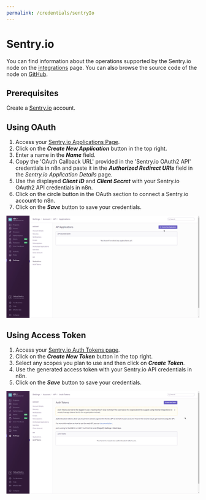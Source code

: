 ```yaml
---
permalink: /credentials/sentryIo
---
```


# Sentry.io

You can find information about the operations supported by the Sentry.io node on the [integrations](https://n8n.io/integrations/n8n-nodes-base.sentryIo) page. You can also browse the source code of the node on [GitHub](https://github.com/n8n-io/n8n/tree/master/packages/nodes-base/nodes/SentryIo).

## Prerequisites

Create a [Sentry.io](https://sentry.io/) account.

## Using OAuth

1. Access your [Sentry.io Applications Page](https://sentry.io/settings/account/api/applications/).
2. Click on the ***Create New Application*** button in the top right.
3. Enter a name in the ***Name*** field.
4. Copy the 'OAuth Callback URL' provided in the 'Sentry.io OAuth2 API' credentials in n8n and paste it in the ***Authorized Redirect URIs*** field in the *Sentry.io Application Details* page.
5. Use the displayed ***Client ID*** and ***Client Secret*** with your Sentry.io OAuth2 API credentials in n8n.
6. Click on the circle button in the OAuth section to connect a Sentry.io account to n8n.
7. Click on the ***Save*** button to save your credentials.

![Getting Sentry.io OAuth credentials](./using-oauth.gif)


## Using Access Token

1. Access your [Sentry.io Auth Tokens page](https://sentry.io/settings/account/api/auth-tokens/).
2. Click on the ***Create New Token*** button in the top right.
3. Select any scopes you plan to use and then click on ***Create Token***.
4. Use the generated access token with your Sentry.io API credentials in n8n.
5. Click on the ***Save*** button to save your credentials.

![Getting Sentry.io access token](./using-access-token.gif)
